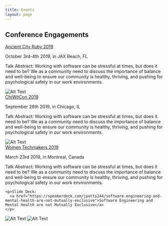 ```yaml
---
title: Events
layout: page
---
```

## Conference Engagements

<div class="side-by-side">
  <div class="toleft">
    <a href="https://www.ancientcityruby.com/?lang=en#/?lang=en">Ancient City Ruby 2019</a>
    <p>October 3rd-4th 2019, in JAX Beach, FL</p>
    <p>Talk Abstract:
    Working with software can be stressful at times, but does it need to be? We as a community need to discuss the importance of balance and well-being to ensure our community is healthy, thriving, and pushing for psychological safety in our work environments.</p>
  </div>
  <div class="toright">
    <img class="image" src="../assets/images/acr-card.jpg" alt="Alt Text">
  </div>
</div>
<div class="side-by-side">
  <div class="toleft">
    <a href="https://chiwomenintech.com/">ChiWitCon 2019</a>
    <p>September 26th 2019, in Chicago, IL</p>
    <p>Talk Abstract:
    Working with software can be stressful at times, but does it need to be? We as a community need to discuss the importance of balance and well-being to ensure our community is healthy, thriving, and pushing for psychological safety in our work environments.</p>

  </div>
  <div class="toright">
    <img class="image" src="../assets/images/chiwitcon-card.jpg" alt="Alt Text">
  </div>
</div>
<div class="side-by-side">
  <div class="toleft">
    <a href="https://wtmmontreal.com/">Women Techmakers 2019</a>
    <p>March 23rd 2019, in Montreal, Canada</p>
    <p>Talk Abstract:
    Working with software can be stressful at times, but does it need to be? We as a community need to discuss the importance of balance and well-being to ensure our community is healthy, thriving, and pushing for psychological safety in our work environments.</p>

    <p>Slide Deck:
      <a href="https://speakerdeck.com/jpotts244/software-engineering-and-mental-health-are-not-mutually-exclusive">Software Engineering and Mental Health are not Mutually Exclusive</a>
    </p>
  </div>
  <div class="toright">
    <img class="image" src="../assets/images/wtm-card-english.png" alt="Alt Text">
    <img class="image" src="../assets/images/wtm-card-french.png" alt="Alt Text">
  </div>
</div>
